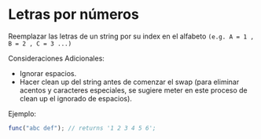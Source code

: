 # Letras por números

Reemplazar las letras de un string por su index en el alfabeto `(e.g. A = 1 , B = 2 , C = 3 ...)`

Consideraciones Adicionales:

- Ignorar espacios.
- Hacer clean up del string antes de comenzar el swap (para eliminar acentos y caracteres especiales, se sugiere meter en este proceso de clean up el ignorado de espacios).

Ejemplo:

```js
func("abc def"); // returns '1 2 3 4 5 6';
```
